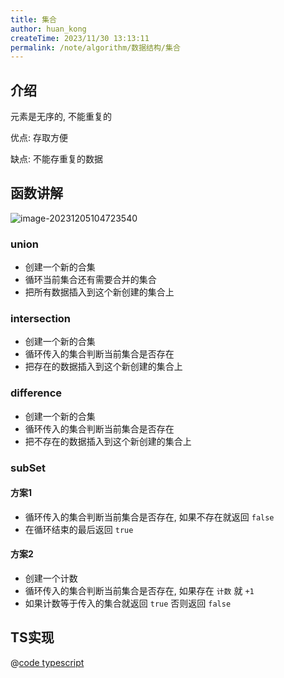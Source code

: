 ```yaml
---
title: 集合
author: huan_kong
createTime: 2023/11/30 13:13:11
permalink: /note/algorithm/数据结构/集合
---
```


## 介绍

元素是无序的, 不能重复的

优点: 存取方便

缺点: 不能存重复的数据

## 函数讲解

![image-20231205104723540](https://img.huankong.top/i/2023/12/05/656e8f464fdaf.png)

### union

- 创建一个新的合集
- 循环当前集合还有需要合并的集合
- 把所有数据插入到这个新创建的集合上

### intersection

- 创建一个新的合集
- 循环传入的集合判断当前集合是否存在
- 把存在的数据插入到这个新创建的集合上

### difference

- 创建一个新的合集
- 循环传入的集合判断当前集合是否存在
- 把不存在的数据插入到这个新创建的集合上

### subSet

#### 方案1

- 循环传入的集合判断当前集合是否存在, 如果不存在就返回 `false`
- 在循环结束的最后返回 `true`

#### 方案2

- 创建一个计数
- 循环传入的集合判断当前集合是否存在, 如果存在 `计数` 就 `+1`
- 如果计数等于传入的集合就返回 `true` 否则返回 `false`

## TS实现

@[code typescript](./集合.ts)
